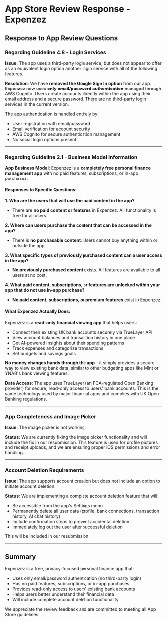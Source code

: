 # App Store Review Response - Expenzez

## Response to App Review Questions

### Regarding Guideline 4.8 - Login Services
**Issue**: The app uses a third-party login service, but does not appear to offer as an equivalent login option another login service with all of the following features.

**Resolution**: We have **removed the Google Sign In option** from our app. Expenzez now uses **only email/password authentication** managed through AWS Cognito. Users create accounts directly within the app using their email address and a secure password. There are no third-party login services in the current version.

The app authentication is handled entirely by:
- User registration with email/password
- Email verification for account security
- AWS Cognito for secure authentication management
- No social login options present

---

### Regarding Guideline 2.1 - Business Model Information

**App Business Model**: Expenzez is a **completely free personal finance management app** with no paid features, subscriptions, or in-app purchases.

#### Responses to Specific Questions:

**1. Who are the users that will use the paid content in the app?**
- There are **no paid content or features** in Expenzez. All functionality is free for all users.

**2. Where can users purchase the content that can be accessed in the app?**
- There is **no purchasable content**. Users cannot buy anything within or outside the app.

**3. What specific types of previously purchased content can a user access in the app?**
- **No previously purchased content** exists. All features are available to all users at no cost.

**4. What paid content, subscriptions, or features are unlocked within your app that do not use in-app purchase?**
- **No paid content, subscriptions, or premium features** exist in Expenzez.

#### What Expenzez Actually Does:
Expenzez is a **read-only financial viewing app** that helps users:
- Connect their existing UK bank accounts securely via TrueLayer API
- View account balances and transaction history in one place
- Get AI-powered insights about their spending patterns
- Track expenses and categorize transactions
- Set budgets and savings goals

**No money changes hands through the app** - it simply provides a secure way to view existing bank data, similar to other budgeting apps like Mint or YNAB's bank viewing features.

**Data Access**: The app uses TrueLayer (an FCA-regulated Open Banking provider) for secure, read-only access to users' bank accounts. This is the same technology used by major financial apps and complies with UK Open Banking regulations.

---

### App Completeness and Image Picker
**Issue**: The image picker is not working.

**Status**: We are currently fixing the image picker functionality and will include the fix in our resubmission. This feature is used for profile pictures and receipt uploads, and we are ensuring proper iOS permissions and error handling.

---

### Account Deletion Requirements
**Issue**: The app supports account creation but does not include an option to initiate account deletion.

**Status**: We are implementing a complete account deletion feature that will:
- Be accessible from the app's Settings menu
- Permanently delete all user data (profile, bank connections, transaction history, AI chat history)
- Include confirmation steps to prevent accidental deletion
- Immediately log out the user after successful deletion

This will be included in our resubmission.

---

## Summary

Expenzez is a free, privacy-focused personal finance app that:
- Uses only email/password authentication (no third-party login)
- Has no paid features, subscriptions, or in-app purchases
- Provides read-only access to users' existing bank accounts
- Helps users better understand their financial data
- Will include complete account deletion functionality

We appreciate the review feedback and are committed to meeting all App Store guidelines.